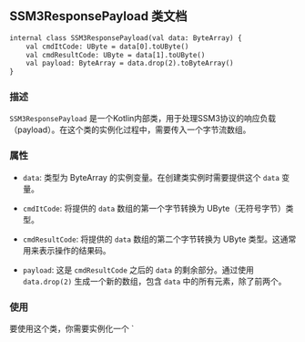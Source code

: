 
## SSM3ResponsePayload 类文档
```svg
internal class SSM3ResponsePayload(val data: ByteArray) {
    val cmdItCode: UByte = data[0].toUByte()
    val cmdResultCode: UByte = data[1].toUByte()
    val payload: ByteArray = data.drop(2).toByteArray()
}
```


### 描述

`SSM3ResponsePayload` 是一个Kotlin内部类，用于处理SSM3协议的响应负载（payload）。在这个类的实例化过程中，需要传入一个字节流数组。

### 属性

- `data`: 类型为 ByteArray 的实例变量。在创建类实例时需要提供这个 `data` 变量。

- `cmdItCode`: 将提供的 `data` 数组的第一个字节转换为 UByte（无符号字节）类型。

- `cmdResultCode`: 将提供的 `data` 数组的第二个字节转换为 UByte 类型。这通常用来表示操作的结果码。

- `payload`: 这是 `cmdResultCode` 之后的 `data` 的剩余部分。通过使用 `data.drop(2)` 生成一个新的数组，包含 `data` 中的所有元素，除了前两个。

### 使用

要使用这个类，你需要实例化一个 `